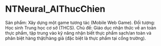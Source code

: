 # NTNeural_AIThucChien
Sản phẩm: Xây dựng một game tương tác (Mobile Web Game). Đối tượng: Học sinh Trung học cơ sở (THCS). Chủ đề: Giáo dục nhận thức về an toàn thực phẩm, tập trung vào kỹ năng nhận biết thực phẩm sạch/an toàn và phân biệt hàng thật/hàng giả (đặc biệt là thực phẩm tại cổng trường).
